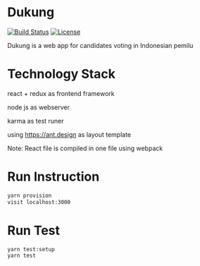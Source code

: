 # Dukung

[![Build Status](https://travis-ci.org/jonathannatanaelsiahaan/Dukung.svg?branch=master)](https://travis-ci.org/jonathannatanaelsiahaan/Dukung)
[![License](https://img.shields.io/github/license/mashape/apistatus.svg)](https://github.com/jonathannatanelsiahaan/Dukung/blob/master/LICENSE)

Dukung is a web app for candidates voting in Indonesian pemilu

# Technology Stack

react + redux as frontend framework

node js as webserver

karma as test runer

using https://ant.design as layout template

Note: React file is compiled in one file using webpack

# Run Instruction

```bash
yarn provision
visit localhost:3000
```

# Run Test

```bash
yarn test:setup
yarn test
```